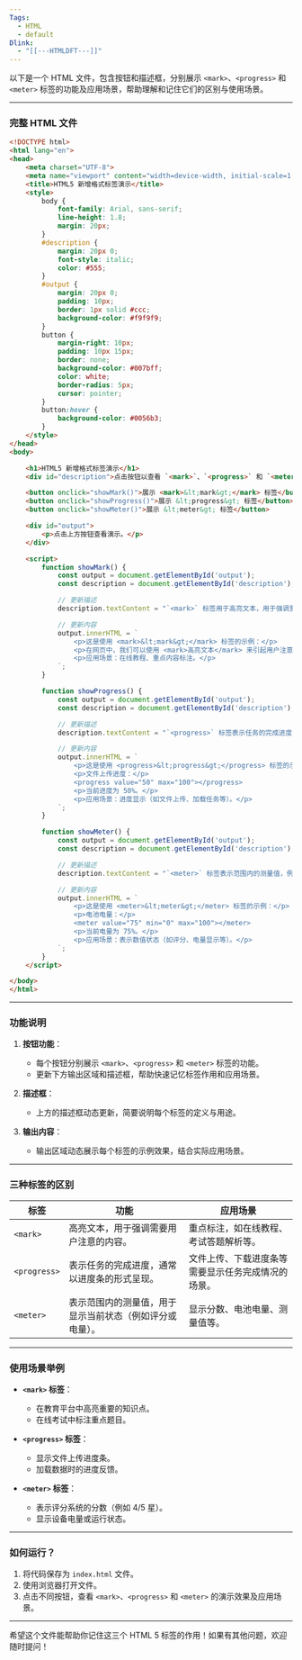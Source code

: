 ```yaml
---
Tags:
  - HTML
  - default
Dlink:
  - "[[---HTMLDFT---]]"
---
```



以下是一个 HTML 文件，包含按钮和描述框，分别展示 `<mark>`、`<progress>` 和 `<meter>` 标签的功能及应用场景，帮助理解和记住它们的区别与使用场景。

---

### **完整 HTML 文件**

```html
<!DOCTYPE html>
<html lang="en">
<head>
    <meta charset="UTF-8">
    <meta name="viewport" content="width=device-width, initial-scale=1.0">
    <title>HTML5 新增格式标签演示</title>
    <style>
        body {
            font-family: Arial, sans-serif;
            line-height: 1.8;
            margin: 20px;
        }
        #description {
            margin: 20px 0;
            font-style: italic;
            color: #555;
        }
        #output {
            margin: 20px 0;
            padding: 10px;
            border: 1px solid #ccc;
            background-color: #f9f9f9;
        }
        button {
            margin-right: 10px;
            padding: 10px 15px;
            border: none;
            background-color: #007bff;
            color: white;
            border-radius: 5px;
            cursor: pointer;
        }
        button:hover {
            background-color: #0056b3;
        }
    </style>
</head>
<body>

    <h1>HTML5 新增格式标签演示</h1>
    <div id="description">点击按钮以查看 `<mark>`、`<progress>` 和 `<meter>` 标签的作用及应用场景。</div>

    <button onclick="showMark()">展示 <mark>&lt;mark&gt;</mark> 标签</button>
    <button onclick="showProgress()">展示 &lt;progress&gt; 标签</button>
    <button onclick="showMeter()">展示 &lt;meter&gt; 标签</button>

    <div id="output">
        <p>点击上方按钮查看演示。</p>
    </div>

    <script>
        function showMark() {
            const output = document.getElementById('output');
            const description = document.getElementById('description');

            // 更新描述
            description.textContent = "`<mark>` 标签用于高亮文本，用于强调重要内容或需要用户注意的信息。";

            // 更新内容
            output.innerHTML = `
                <p>这是使用 <mark>&lt;mark&gt;</mark> 标签的示例：</p>
                <p>在网页中，我们可以使用 <mark>高亮文本</mark> 来引起用户注意。</p>
                <p>应用场景：在线教程、重点内容标注。</p>
            `;
        }

        function showProgress() {
            const output = document.getElementById('output');
            const description = document.getElementById('description');

            // 更新描述
            description.textContent = "`<progress>` 标签表示任务的完成进度，例如文件上传进度或下载进度。";

            // 更新内容
            output.innerHTML = `
                <p>这是使用 <progress>&lt;progress&gt;</progress> 标签的示例：</p>
                <p>文件上传进度：</p>
                <progress value="50" max="100"></progress>
                <p>当前进度为 50%。</p>
                <p>应用场景：进度显示（如文件上传、加载任务等）。</p>
            `;
        }

        function showMeter() {
            const output = document.getElementById('output');
            const description = document.getElementById('description');

            // 更新描述
            description.textContent = "`<meter>` 标签表示范围内的测量值，例如测量设备的电量或评分。";

            // 更新内容
            output.innerHTML = `
                <p>这是使用 <meter>&lt;meter&gt;</meter> 标签的示例：</p>
                <p>电池电量：</p>
                <meter value="75" min="0" max="100"></meter>
                <p>当前电量为 75%。</p>
                <p>应用场景：表示数值状态（如评分、电量显示等）。</p>
            `;
        }
    </script>

</body>
</html>
```

---

### **功能说明**

1. **按钮功能**：
   - 每个按钮分别展示 `<mark>`、`<progress>` 和 `<meter>` 标签的功能。
   - 更新下方输出区域和描述框，帮助快速记忆标签作用和应用场景。

2. **描述框**：
   - 上方的描述框动态更新，简要说明每个标签的定义与用途。

3. **输出内容**：
   - 输出区域动态展示每个标签的示例效果，结合实际应用场景。

---

### **三种标签的区别**

| 标签           | 功能                           | 应用场景                      |
| ------------ | ---------------------------- | ------------------------- |
| `<mark>`     | 高亮文本，用于强调需要用户注意的内容。          | 重点标注，如在线教程、考试答题解析等。       |
| `<progress>` | 表示任务的完成进度，通常以进度条的形式呈现。       | 文件上传、下载进度条等需要显示任务完成情况的场景。 |
| `<meter>`    | 表示范围内的测量值，用于显示当前状态（例如评分或电量）。 | 显示分数、电池电量、测量值等。           |

---

### **使用场景举例**

- **`<mark>` 标签**：  
  - 在教育平台中高亮重要的知识点。
  - 在线考试中标注重点题目。

- **`<progress>` 标签**：  
  - 显示文件上传进度条。
  - 加载数据时的进度反馈。

- **`<meter>` 标签**：  
  - 表示评分系统的分数（例如 4/5 星）。
  - 显示设备电量或运行状态。

---

### **如何运行？**

1. 将代码保存为 `index.html` 文件。
2. 使用浏览器打开文件。
3. 点击不同按钮，查看 `<mark>`、`<progress>` 和 `<meter>` 的演示效果及应用场景。

---

希望这个文件能帮助你记住这三个 HTML 5 标签的作用！如果有其他问题，欢迎随时提问！